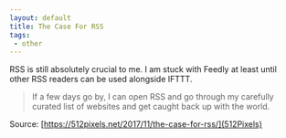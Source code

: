 ```yaml
---
layout: default
title: The Case For RSS
tags:
 - other
---
```


RSS is still absolutely crucial to me. I am stuck with Feedly at least until other RSS readers can be used alongside IFTTT.

> If a few days go by, I can open RSS and go through my carefully curated list of websites and get caught back up with the world.


Source: [https://512pixels.net/2017/11/the-case-for-rss/](512Pixels)